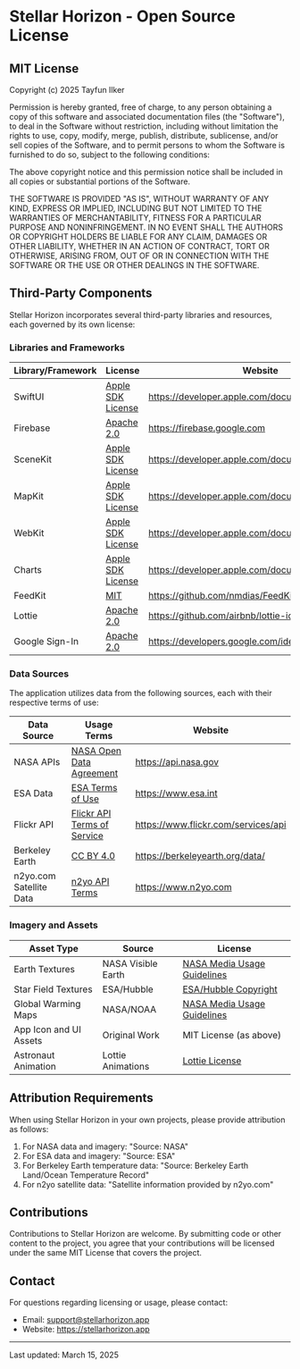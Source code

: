# Stellar Horizon - Open Source License

## MIT License

Copyright (c) 2025 Tayfun Ilker

Permission is hereby granted, free of charge, to any person obtaining a copy of this software and associated documentation files (the "Software"), to deal in the Software without restriction, including without limitation the rights to use, copy, modify, merge, publish, distribute, sublicense, and/or sell copies of the Software, and to permit persons to whom the Software is furnished to do so, subject to the following conditions:

The above copyright notice and this permission notice shall be included in all copies or substantial portions of the Software.

THE SOFTWARE IS PROVIDED "AS IS", WITHOUT WARRANTY OF ANY KIND, EXPRESS OR IMPLIED, INCLUDING BUT NOT LIMITED TO THE WARRANTIES OF MERCHANTABILITY, FITNESS FOR A PARTICULAR PURPOSE AND NONINFRINGEMENT. IN NO EVENT SHALL THE AUTHORS OR COPYRIGHT HOLDERS BE LIABLE FOR ANY CLAIM, DAMAGES OR OTHER LIABILITY, WHETHER IN AN ACTION OF CONTRACT, TORT OR OTHERWISE, ARISING FROM, OUT OF OR IN CONNECTION WITH THE SOFTWARE OR THE USE OR OTHER DEALINGS IN THE SOFTWARE.

## Third-Party Components

Stellar Horizon incorporates several third-party libraries and resources, each governed by its own license:

### Libraries and Frameworks

| Library/Framework | License | Website |
|-------------------|---------|---------|
| SwiftUI | [Apple SDK License](https://developer.apple.com/terms/) | https://developer.apple.com/documentation/swiftui |
| Firebase | [Apache 2.0](https://www.apache.org/licenses/LICENSE-2.0) | https://firebase.google.com |
| SceneKit | [Apple SDK License](https://developer.apple.com/terms/) | https://developer.apple.com/documentation/scenekit |
| MapKit | [Apple SDK License](https://developer.apple.com/terms/) | https://developer.apple.com/documentation/mapkit |
| WebKit | [Apple SDK License](https://developer.apple.com/terms/) | https://developer.apple.com/documentation/webkit |
| Charts | [Apple SDK License](https://developer.apple.com/terms/) | https://developer.apple.com/documentation/charts |
| FeedKit | [MIT](https://opensource.org/licenses/MIT) | https://github.com/nmdias/FeedKit |
| Lottie | [Apache 2.0](https://www.apache.org/licenses/LICENSE-2.0) | https://github.com/airbnb/lottie-ios |
| Google Sign-In | [Apache 2.0](https://www.apache.org/licenses/LICENSE-2.0) | https://developers.google.com/identity/sign-in/ios |

### Data Sources

The application utilizes data from the following sources, each with their respective terms of use:

| Data Source | Usage Terms | Website |
|-------------|-------------|---------|
| NASA APIs | [NASA Open Data Agreement](https://api.nasa.gov/attribution/) | https://api.nasa.gov |
| ESA Data | [ESA Terms of Use](https://www.esa.int/Services/Terms_and_conditions) | https://www.esa.int |
| Flickr API | [Flickr API Terms of Service](https://www.flickr.com/services/api/tos/) | https://www.flickr.com/services/api |
| Berkeley Earth | [CC BY 4.0](https://creativecommons.org/licenses/by/4.0/) | https://berkeleyearth.org/data/ |
| n2yo.com Satellite Data | [n2yo API Terms](https://www.n2yo.com/api/) | https://www.n2yo.com |

### Imagery and Assets

| Asset Type | Source | License |
|------------|--------|---------|
| Earth Textures | NASA Visible Earth | [NASA Media Usage Guidelines](https://www.nasa.gov/multimedia/guidelines/index.html) |
| Star Field Textures | ESA/Hubble | [ESA/Hubble Copyright](https://esahubble.org/copyright/) |
| Global Warming Maps | NASA/NOAA | [NASA Media Usage Guidelines](https://www.nasa.gov/multimedia/guidelines/index.html) |
| App Icon and UI Assets | Original Work | MIT License (as above) |
| Astronaut Animation | Lottie Animations | [Lottie License](https://github.com/airbnb/lottie-web/blob/master/LICENSE) |

## Attribution Requirements

When using Stellar Horizon in your own projects, please provide attribution as follows:

1. For NASA data and imagery: "Source: NASA"
2. For ESA data and imagery: "Source: ESA"
3. For Berkeley Earth temperature data: "Source: Berkeley Earth Land/Ocean Temperature Record"
4. For n2yo satellite data: "Satellite information provided by n2yo.com"

## Contributions

Contributions to Stellar Horizon are welcome. By submitting code or other content to the project, you agree that your contributions will be licensed under the same MIT License that covers the project.

## Contact

For questions regarding licensing or usage, please contact:
- Email: support@stellarhorizon.app
- Website: https://stellarhorizon.app

---

Last updated: March 15, 2025
